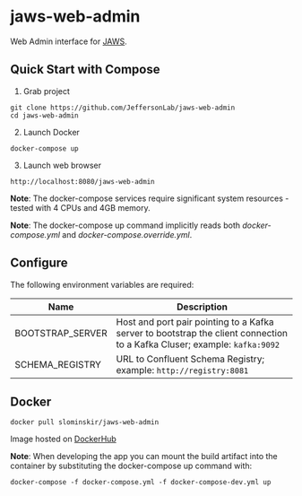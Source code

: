 # jaws-web-admin
Web Admin interface for [JAWS](https://github.com/JeffersonLab/jaws).

## Quick Start with Compose
1. Grab project
```
git clone https://github.com/JeffersonLab/jaws-web-admin
cd jaws-web-admin
```
2. Launch Docker
```
docker-compose up
```
3. Launch web browser
```
http://localhost:8080/jaws-web-admin
```
**Note**: The docker-compose services require significant system resources - tested with 4 CPUs and 4GB memory.

**Note**: The docker-compose up command implicitly reads both _docker-compose.yml_ and _docker-compose.override.yml_.

## Configure
The following environment variables are required:

| Name | Description |
|----------|---------|
| BOOTSTRAP_SERVER | Host and port pair pointing to a Kafka server to bootstrap the client connection to a Kafka Cluser; example: `kafka:9092` |
| SCHEMA_REGISTRY | URL to Confluent Schema Registry; example: `http://registry:8081` |

## Docker
```
docker pull slominskir/jaws-web-admin
```
Image hosted on [DockerHub](https://hub.docker.com/r/slominskir/jaws-web-admin)

**Note**: When developing the app you can mount the build artifact into the container by substituting the docker-compose up command with:
```
docker-compose -f docker-compose.yml -f docker-compose-dev.yml up
```
